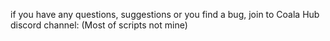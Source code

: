 if you have any questions, suggestions or you find a bug, join to Coala Hub discord channel:
(Most of scripts not mine)
